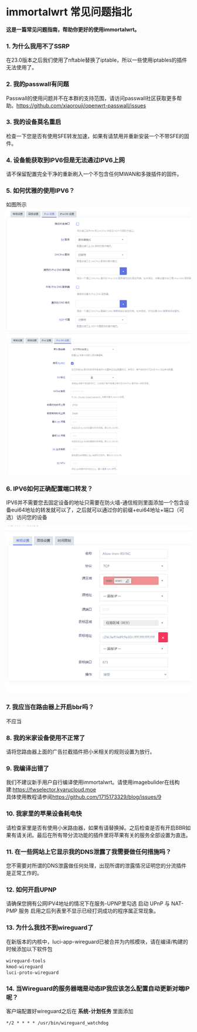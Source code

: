 # immortalwrt 常见问题指北

**这是一篇常见问题指南，帮助你更好的使用immortalwrt。**

### 1. 为什么我用不了SSRP

在23.0版本之后我们使用了nftable替换了iptable，所以一些使用iptables的插件无法使用了。

### 2. 我的passwall有问题

Passwall的使用问题并不在本群的支持范围，请访问passwall社区获取更多帮助。<https://github.com/xiaorouji/openwrt-passwall/issues>

### 3. 我的设备莫名重启

检查一下您是否有使用SFE转发加速，如果有请禁用并重新安装一个不带SFE的固件。

### 4. 设备能获取到IPV6但是无法通过IPV6上网

请不保留配置完全干净的重新刷入一个不包含任何MWAN和多拨插件的固件。

### 5. 如何优雅的使用IPV6？

如图所示  
![Alt text](/img/image.png)
![Alt text](/img/image-1.png)
### 6. IPV6如何正确配置端口转发？

IPV6并不需要您去固定设备的地址只需要在防火墙-通信规则里面添加一个包含设备eui64地址的转发就可以了，之后就可以通过你的前缀+eui64地址+端口（可选）访问您的设备

![Alt text](/img/image-2.png)

### 7. 我应当在路由器上开启bbr吗？

不应当

### 8. 我的米家设备使用不正常了

请将您路由器上面的广告拦截插件把小米相关的规则设置为放行。

### 9. 我编译出错了

我们不建议新手用户自行编译使用immortalwrt。请使用imagebulider在线构建:<https://fwselector.kyarucloud.moe>   
具体使用教程请参阅<https://github.com/1715173329/blog/issues/9>

### 10. 我家里的苹果设备耗电快

请检查家里是否有使用小米路由器，如果有请替换掉。之后检查是否有开启BBR如果有请关闭。最后在所有带分流功能的插件里将苹果有关的服务全部设置为直连。

### 11. 在一些网站上它显示我的DNS泄露了我需要做任何措施吗？

您不需要对所谓的DNS泄露做任何处理，出现所谓的泄露情况证明您的分流插件是正常工作的。

### 12. 如何开启UPNP

请确保您拥有公网IPV4地址的情况下在服务-UPNP里勾选 启动 UPnP 与 NAT-PMP 服务 启用之后列表里不显示已经打洞成功的程序属正常现象。

### 13. 为什么我找不到wireguard了

在新版本的内核中，luci-app-wireguard已被合并为内核模块，请在编译/构建的时候添加以下软件包
```
wireguard-tools
kmod-wireguard
luci-proto-wireguard
```

### 14. 当Wireguard的服务器端是动态IP我应该怎么配置自动更新对端IP呢？

客户端配置好wireguard之后在 **系统-计划任务** 里面添加
```
*/2 * * * * /usr/bin/wireguard_watchdog
```
